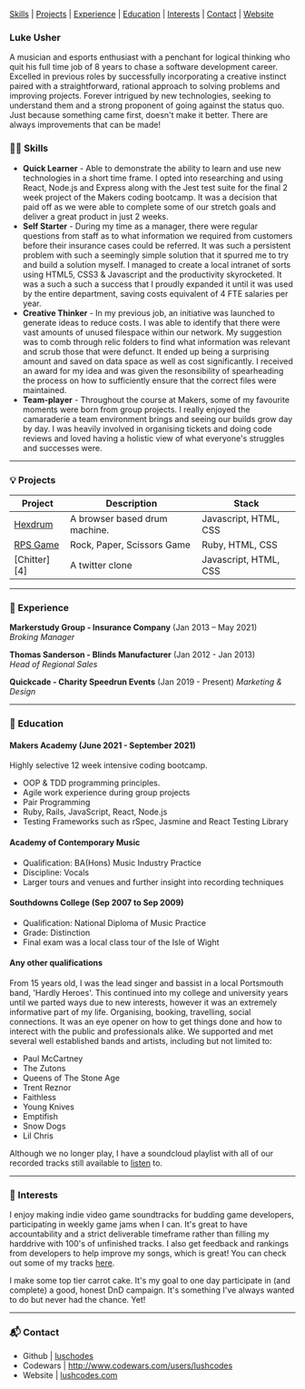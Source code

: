 [Skills](#skills)  |  [Projects](#projects)  |  [Experience](#experience) | [Education](#education) | [Interests](#interests) | [Contact](#contact) | [Website](https://www.lushcodes.com)

### Luke Usher

A musician and esports enthusiast with a penchant for logical thinking who quit his full time job of 8 years to chase a software development career.
Excelled in previous roles by successfully incorporating a creative instinct paired with a straightforward, rational approach to solving problems and improving projects.
Forever intrigued by new technologies, seeking to understand them and a strong proponent of going against the status quo. Just because something came first, doesn't make it better. There are always improvements that can be made! 

### <a name="skills">🤸‍♂️ Skills</a>

- **Quick Learner** - Able to demonstrate the ability to learn and use new technologies in a short time frame. I opted into researching and using React, Node.js and Express along with the Jest test suite for the final 2 week project of the Makers coding bootcamp. It was a decision that paid off as we were able to complete some of our stretch goals and deliver a great product in just 2 weeks.
- **Self Starter** - During my time as a manager, there were regular questions from staff as to what information we required from customers before their insurance cases could be referred. It was such a persistent problem with such a seemingly simple solution that it spurred me to try and build a solution myself. I managed to create a local intranet of sorts using HTML5, CSS3 & Javascript and the productivity skyrocketed. It was a such a such a success that I proudly expanded it until it was used by the entire department, saving costs equivalent of 4 FTE salaries per year.
- **Creative Thinker** - In my previous job, an initiative was launched to generate ideas to reduce costs. I was able to identify that there were vast amounts of unused filespace within our network. My suggestion was to comb through relic folders to find what information was relevant and scrub those that were defunct. It ended up being a surprising amount and saved on data space as well as cost significantly. I received an award for my idea and was given the resonsibility of spearheading the process on how to sufficiently ensure that the correct files were maintained.
- **Team-player** - Throughout the course at Makers, some of my favourite moments were born from group projects. I really enjoyed the camaraderie a team environment brings and seeing our builds grow day by day. I was heavily involved in organising tickets and doing code reviews and loved having a holistic view of what everyone's struggles and successes were.

***



### <a name="projects">💡 Projects</a>

Project | Description | Stack 
--- | --- | --- 
[Hexdrum][2] | A browser based drum machine. | Javascript, HTML, CSS |
[RPS Game][3] | Rock, Paper, Scissors Game | Ruby, HTML, CSS |
[Chitter][4] | A twitter clone | Javascript, HTML, CSS |

***

### <a name="experience">🔮 Experience</a>

**Markerstudy Group - Insurance Company** (Jan 2013 – May 2021)    
*Broking Manager*

**Thomas Sanderson - Blinds Manufacturer** (Jan 2012 - Jan 2013)   
*Head of Regional Sales*

**Quickcade - Charity Speedrun Events** (Jan 2019 - Present)
*Marketing & Design*

***

### <a name="education">🧠 Education</a>

#### Makers Academy (June 2021 - September 2021)
Highly selective 12 week intensive coding bootcamp.

- OOP & TDD programming principles.
- Agile work experience during group projects
- Pair Programming
- Ruby, Rails, JavaScript, React, Node.js
- Testing Frameworks such as rSpec, Jasmine and React Testing Library

#### Academy of Contemporary Music
- Qualification: BA(Hons) Music Industry Practice
- Discipline: Vocals
- Larger tours and venues and further insight into recording techniques

#### Southdowns College  (Sep 2007 to Sep 2009)
- Qualification: National Diploma of Music Practice
- Grade: Distinction
- Final exam was a local class tour of the Isle of Wight

#### Any other qualifications

From 15 years old, I was the lead singer and bassist in a local Portsmouth band, 'Hardly Heroes'.
This continued into my college and university years until we parted ways due to new interests, however it was an extremely informative part of my life.
Organising, booking, travelling, social connections. It was an eye opener on how to get things done and how to interect with the public and professionals alike.
We supported and met several well established bands and artists, including but not limited to:

- Paul McCartney
- The Zutons
- Queens of The Stone Age
- Trent Reznor
- Faithless
- Young Knives
- Emptifish
- Snow Dogs
- Lil Chris

Although we no longer play, I have a soundcloud playlist with all of our recorded tracks still available to [listen](https://soundcloud.com/luke-usher-964328048) to.

***

### <a name="interests">🎵 Interests</a>

I enjoy making indie video game soundtracks for budding game developers, participating in weekly game jams when I can.
It's great to have accountability and a strict deliverable timeframe rather than filling my harddrive with 100's of unfinished tracks.
I also get feedback and rankings from developers to help improve my songs, which is great!
You can check out some of my tracks [here](https://https://soundcloud.com/octonyte).

I make some top tier carrot cake. 
It's my goal to one day participate in (and complete) a good, honest DnD campaign. It's something I've always wanted to do but never had the chance. Yet!

***

### <a name="contact">📬 Contact</a>
- Github | [luschodes][1]
- Codewars | http://www.codewars.com/users/lushcodes
- Website | [lushcodes.com](http://www.lushcodes.com)

[1]: https://github.com/lushcodes
[2]: https://github.com/lushcodes/hexdrum
[3]: https://github.com/lushcodes/frontend-api-challenge

